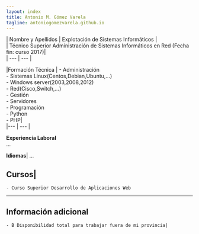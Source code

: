 ```yaml
---
layout: index
title: Antonio M. Gómez Varela
tagline: antoniogomezvarela.github.io
---
```


| Nombre y Apellidos |  Explotación de Sistemas Informáticos |    
 				     |  Técnico Superior Administración de Sistemas Informáticos en Red (Fecha fin: curso 2017)|  
| --- | --- |

|Formación Técnica |  	- Administración  
                    		- Sistemas Linux(Centos,Debian,Ubuntu,...)   
				    		- Windows server(2003,2008,2012)    
				    		- Red(Cisco,Switch,...)    
				    	- Gestión  
				    		- Servidores       
				    	- Programación  
				    		- Python   
				    		- PHP|     
|--- | --- |


 











**Experiencia Laboral**  
...  

**Idiomas**| 
...  

**Cursos**| 
 --- 
	- Curso Superior Desarrollo de Aplicaciones Web  
 --- 
**Información adicional**  
 --- 
	- B Disponibilidad total para trabajar fuera de mi provincia| 
